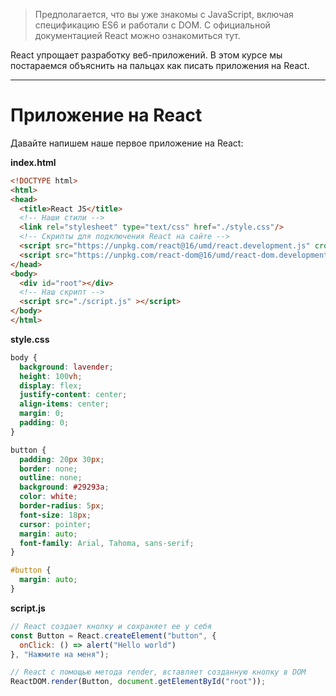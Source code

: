> Предполагается, что вы уже знакомы с JavaScript, включая спецификацию ES6 и работали с DOM. 
> С официальной документацией React можно ознакомиться тут.

React упрощает разработку веб-приложений. 
В этом курсе мы постараемся объяснить на пальцах как писать приложения на React.

<hr />

# Приложение на React
Давайте напишем наше первое приложение на React:

**index.html**

```html
<!DOCTYPE html>
<html>
<head>
  <title>React JS</title>
  <!-- Наши стили -->
  <link rel="stylesheet" type="text/css" href="./style.css"/>
  <!-- Скрипты для подключения React на сайте -->
  <script src="https://unpkg.com/react@16/umd/react.development.js" crossorigin></script>
  <script src="https://unpkg.com/react-dom@16/umd/react-dom.development.js" crossorigin></script>
</head>
<body>
  <div id="root"></div>
  <!-- Наш скрипт -->
  <script src="./script.js" ></script>
</body>
</html>
```

**style.css**

```css
body {
  background: lavender; 
  height: 100vh;
  display: flex;
  justify-content: center;
  align-items: center;
  margin: 0;
  padding: 0;
}

button {
  padding: 20px 30px;
  border: none;
  outline: none;
  background: #29293a;
  color: white;
  border-radius: 5px;
  font-size: 18px;
  cursor: pointer;
  margin: auto;
  font-family: Arial, Tahoma, sans-serif;
}

#button {
  margin: auto;
}
```

**script.js**

```javascript
// React создает кнопку и сохраняет ее у себя
const Button = React.createElement("button", { 
  onClick: () => alert("Hello world")
}, "Нажмите на меня");

// React с помощью метода render, вставляет созданную кнопку в DOM
ReactDOM.render(Button, document.getElementById("root"));
```
